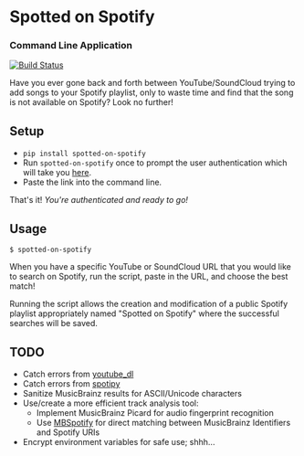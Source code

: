 # Spotted on Spotify
### Command Line Application
[![Build Status](https://travis-ci.org/futurice/secret.svg?branch=master)](https://travis-ci.org/futurice/secret)

Have you ever gone back and forth between YouTube/SoundCloud trying to add songs to your Spotify playlist, only to waste time and find that the song is not available on Spotify? Look no further!

## Setup

* `pip install spotted-on-spotify`
* Run `spotted-on-spotify` once to prompt the user authentication which will take you [here](https://github.com/anthonymirand/SpottedOnSpotify-cmdline).
* Paste the link into the command line.

That's it! _You're authenticated and ready to go!_

## Usage

```
$ spotted-on-spotify
```

When you have a specific YouTube or SoundCloud URL that you would like to search on Spotify, run the script, paste in the URL, and choose the best match!

Running the script allows the creation and modification of a public Spotify playlist appropriately named "Spotted on Spotify" where the successful searches will be saved.

## TODO

* Catch errors from [youtube_dl](https://github.com/rg3/youtube-dl)
* Catch errors from [spotipy](https://github.com/plamere/spotipy)
* Sanitize MusicBrainz results for ASCII/Unicode characters
* Use/create a more efficient track analysis tool:
    * Implement MusicBrainz Picard for audio fingerprint recognition
    * Use [MBSpotify](https://github.com/metabrainz/mbspotify) for direct matching between MusicBrainz Identifiers and Spotify URIs
* Encrypt environment variables for safe use; shhh...
